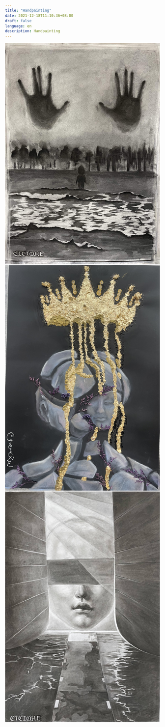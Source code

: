```yaml
---
title: "Handpainting"
date: 2021-12-18T11:10:36+08:00
draft: false
language: en
description: Handpainting
---
```



![](/images/Handpainting/1.jpeg)
![](/images/Handpainting/2.jpeg)
![](/images/Handpainting/3.jpeg)


